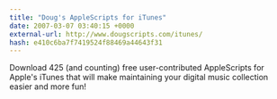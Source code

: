 ```yaml
---
title: "Doug's AppleScripts for iTunes"
date: 2007-03-07 03:40:15 +0000
external-url: http://www.dougscripts.com/itunes/
hash: e410c6ba7f7419524f88469a44643f31
---
```


Download 425 (and counting) free user-contributed AppleScripts for Apple's iTunes that will make maintaining your digital music collection easier and more fun!
